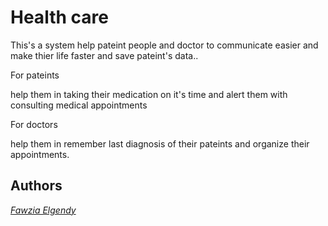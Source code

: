 # Health care

This's a system help pateint people and doctor to communicate easier and make thier life faster and save pateint's data..

For pateints

help them in taking their medication on it's time and alert them with consulting medical appointments

For doctors

help them in remember last diagnosis of their pateints and organize their appointments.

## Authors

[*Fawzia Elgendy*](https://github.com/FawziaElgendy)
